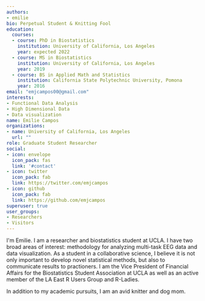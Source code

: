 ```yaml
---
authors:
- emilie
bio: Perpetual Student & Knitting Fool 
education:
  courses:
  - course: PhD in Biostatistics
    institution: University of California, Los Angeles
    year: expected 2022
  - course: MS in Biostatistics
    institution: University of California, Los Angeles
    year: 2019
  - course: BS in Applied Math and Statistics
    institution: California State Polytechnic University, Pomona
    year: 2016
email: "emjcampos00@gmail.com"
interests:
- Functional Data Analysis 
- High Dimensional Data
- Data visualization
name: Emilie Campos
organizations:
- name: University of California, Los Angeles
  url: ""
role: Graduate Student Researcher
social:
- icon: envelope
  icon_pack: fas
  link: '#contact'
- icon: twitter
  icon_pack: fab
  link: https://twitter.com/emjcampos
- icon: github
  icon_pack: fab
  link: https://github.com/emjcampos
superuser: true
user_groups:
- Researchers
- Visitors
---
```


I'm Emilie. I am a researcher and biostatistics student at UCLA. I have two broad areas of interest: methodology for analyzing multi-task EEG data and data visualization. As a student in a collaborative science, I believe it is not only important to develop novel statistical methods, but also to communicate results to practioners. I am the Vice President of Financial Affairs for the Biostatistics Student Association at UCLA as well as an active member of the LA East R Users Group and R-Ladies. 

In addition to my academic pursuits, I am an avid knitter and dog mom. 
